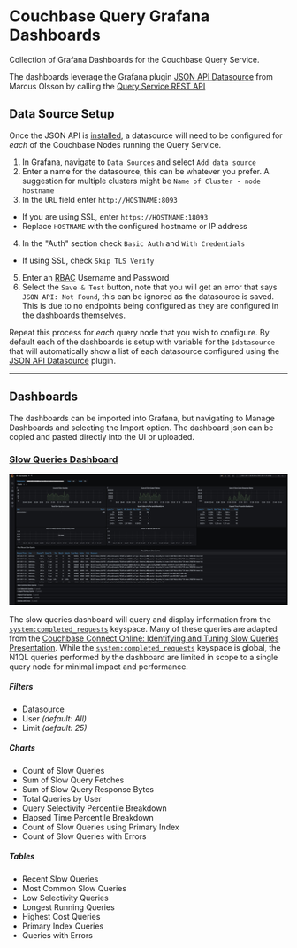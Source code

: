 # Couchbase Query Grafana Dashboards

Collection of Grafana Dashboards for the Couchbase Query Service.  

The dashboards leverage the Grafana plugin [JSON API Datasource](https://marcus.se.net/grafana-json-datasource/) from Marcus Olsson by calling the [Query Service REST API](https://docs.couchbase.com/server/current/n1ql/n1ql-rest-api/index.html)

## Data Source Setup

Once the JSON API is [installed](https://marcus.se.net/grafana-json-datasource/installation), a datasource will need to be configured for _each_ of the Couchbase Nodes running the Query Service.  

1.  In Grafana, navigate to `Data Sources` and select `Add data source`
2.  Enter a name for the datasource, this can be whatever you prefer.  A suggestion for multiple clusters might be `Name of Cluster - node hostname`
3.  In the `URL` field enter `http://HOSTNAME:8093`
-   If you are using SSL, enter `https://HOSTNAME:18093`
-   Replace `HOSTNAME` with the configured hostname or IP address
4.  In the "Auth" section check `Basic Auth` and `With Credentials`
-   If using SSL, check `Skip TLS Verify`
5.  Enter an [RBAC](https://docs.couchbase.com/server/current/rest-api/rbac.html) Username and Password
6.  Select the `Save & Test` button, note that you will get an error that says `JSON API: Not Found`, this can be ignored as the datasource is saved.  This is due to no endpoints being configured as they are configured in the dashboards themselves.

Repeat this process for _each_ query node that you wish to configure.   By default each of the dashboards is setup with variable for the `$datasource` that will automatically show a list of each datasource configured using the [JSON API Datasource](https://marcus.se.net/grafana-json-datasource/) plugin.  

---

## Dashboards

The dashboards can be imported into Grafana, but navigating to Manage Dashboards and selecting the Import option.  The dashboard json can be copied and pasted directly into the UI or uploaded.  

### [Slow Queries Dashboard](dashboards/slow-queries-dashboard.json)

![Slow Queries Dashboard](./assets/slow-queries-dashboards.jpg)

The slow queries dashboard will query and display information from the [`system:completed_requests`](https://docs.couchbase.com/server/current/manage/monitor/monitoring-n1ql-query.html#sys-completed-req) keyspace.    Many of these queries are adapted from the [Couchbase Connect Online: Identifying and Tuning Slow Queries Presentation](https://www.youtube.com/watch?v=VlvL6jYCENw&t=1s).   While the  [`system:completed_requests`](https://docs.couchbase.com/server/current/manage/monitor/monitoring-n1ql-query.html#sys-completed-req) keyspace is global, the N1QL queries performed by the dashboard are limited in scope to a single query node for minimal impact and performance.

##### Filters

-   Datasource
-   User _(default: All)_
-   Limit _(default: 25)_

##### Charts

-   Count of Slow Queries
-   Sum of Slow Query Fetches
-   Sum of Slow Query Response Bytes
-   Total Queries by User
-   Query Selectivity Percentile Breakdown
-   Elapsed Time Percentile Breakdown
-   Count of Slow Queries using Primary Index
-   Count of Slow Queries with Errors

##### Tables

-   Recent Slow Queries
-   Most Common Slow Queries
-   Low Selectivity Queries
-   Longest Running Queries
-   Highest Cost Queries
-   Primary Index Queries
-   Queries with Errors
